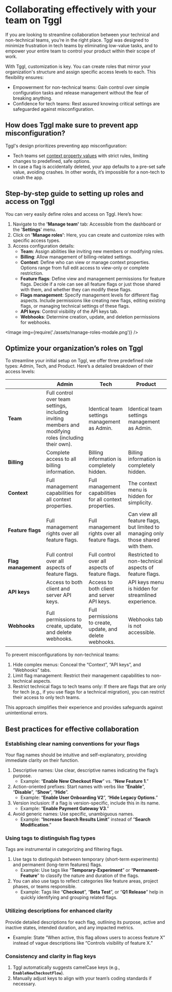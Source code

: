 # Collaborating effectively with your team on Tggl
If you are looking to streamline collaboration between your technical and non-technical teams, you’re in the right place. Tggl was designed to minimize frustration in tech teams by eliminating low-value tasks, and to empower your entire team to control your product within their scope of work.

With Tggl, customization is key. You can create roles that mirror your organization's structure and assign specific access levels to each. This flexibility ensures:

- Empowerment for non-technical teams: Gain control over simple configuration tasks and release management without the fear of breaking anything.
- Confidence for tech teams: Rest assured knowing critical settings are safeguarded against misconfiguration.

## How does Tggl make sure to prevent app misconfiguration?

Tggl's design prioritizes preventing app misconfiguration:

- Tech teams set [context property values](../concepts/context) with strict rules, limiting changes to predefined, safe options.
- In case a flag is accidentally deleted, your app defaults to a pre-set safe value, avoiding crashes. In other words, it’s impossible for a non-tech to crash the app.

## Step-by-step guide to setting up roles and access on Tggl

You can very easily define roles and access on Tggl. Here’s how: 

1. Navigate to the **'Manage team'** tab: Accessible from the dashboard or the '**Settings**' menu.
2. Click on **'Manage roles'**: Here, you can create and customize roles with specific access types.
3. Access configuration details:
    - **Team**: Assign abilities like inviting new members or modifying roles.
    - **Billing**: Allow management of billing-related settings.
    - **Context**: Define who can view or manage context properties. Options range from full edit access to view-only or complete restriction.
    - **Feature flags**: Define view and management permissions for feature flags. Decide if a role can see all feature flags or just those shared with them, and whether they can modify these flags.
    - **Flags management**: Specify management levels for different flag aspects. Include permissions like creating new flags, editing existing flags, or managing technical settings of these flags.
    - **API keys**: Control visibility of the API keys tab.
    - **Webhooks**: Determine creation, update, and deletion permissions for webhooks.

<Image img={require('./assets/manage-roles-modale.png')} />

## Optimize your organization’s roles on Tggl

To streamline your initial setup on Tggl, we offer three predefined role types: Admin, Tech, and Product. Here’s a detailed breakdown of their access levels:

|  | Admin | Tech | Product |
| --- | --- | --- | --- |
| **Team**  | Full control over team settings, including inviting members and modifying roles (including their own). | Identical team settings management as Admin. | Identical team settings management as Admin. |
| **Billing** | Complete access to all billing information. | Billing information is completely hidden. | Billing information is completely hidden. |
| **Context** | Full management capabilities for all context properties. | Full management capabilities for all context properties. | The context menu is hidden for simplicity. |
| **Feature flags** | Full management rights over all feature flags. | Full management rights over all feature flags. | Can view all feature flags, but limited to managing only those shared with them. |
| **Flag management** | Full control over all aspects of feature flags. | Full control over all aspects of feature flags. | Restricted to non-technical aspects of feature flags. |
| **API keys** | Access to both client and server API keys. | Access to both client and server API keys. | API keys menu is hidden for streamlined experience. |
| **Webhooks** | Full permissions to create, update, and delete webhooks. | Full permissions to create, update, and delete webhooks. | Webhooks tab is not accessible. |

To prevent misconfigurations by non-technical teams:

1. Hide complex menus: Conceal the “Context”, “API keys”, and “Webhooks” tabs.
2. Limit flag management: Restrict their management capabilities to non-technical aspects.
3. Restrict technical flags to tech teams only: If there are flags that are only for tech (e.g., if you use flags for a technical migration), you can restrict their access to only tech teams.

This approach simplifies their experience and provides safeguards against unintentional errors.

## Best practices for effective collaboration

### Establishing clear naming conventions for your flags

Your flag names should be intuitive and self-explanatory, providing immediate clarity on their function.

1. Descriptive names: Use clear, descriptive names indicating the flag’s purpose.
    - Example: “**Enable New Checkout Flow**” vs. “**New Feature 1**.”
2. Action-oriented prefixes: Start names with verbs like “**Enable**”, “**Disable**”, “**Show**”, “**Hide**”.
    - Example: “**Enable User Onboarding V2**”, “**Hide Legacy Options**.”
3. Version inclusion: If a flag is version-specific, include this in its name.
    - Example: “**Enable Payment Gateway V3**.”
4. Avoid generic names: Use specific, unambiguous names.
    - Example: “**Increase Search Results Limit**” instead of “**Search Modification**.”

### Using tags to distinguish flag types

Tags are instrumental in categorizing and filtering flags. 

1. Use tags to distinguish between temporary (short-term experiments) and permanent (long-term features) flags.
    - Example: Use tags like “**Temporary-Experiment**” or “**Permanent-Feature**” to classify the nature and duration of the flags.
2. You can also use tags to reflect categories like feature areas, project phases, or teams responsible.
    - Example: Tags like “**Checkout**”, “**Beta Test**”, or “**Q1 Release**” help in quickly identifying and grouping related flags.

### Utilizing descriptions for enhanced clarity

Provide detailed descriptions for each flag, outlining its purpose, active and inactive states, intended duration, and any impacted metrics.

- Example: State “When active, this flag allows users to access feature X” instead of vague descriptions like “Controls visibility of feature X.”

### Consistency and clarity in flag keys

1. Tggl automatically suggests camelCase keys (e.g., **`EnableNewCheckoutFlow`**).
2. Manually adjust keys to align with your team’s coding standards if necessary.